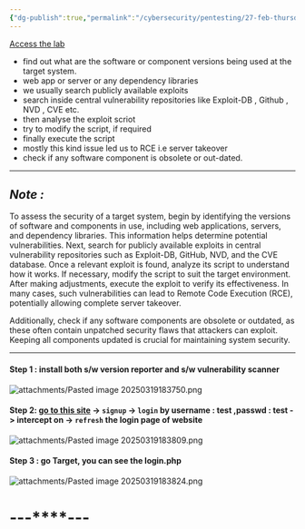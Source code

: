 ```yaml
---
{"dg-publish":true,"permalink":"/cybersecurity/pentesting/27-feb-thursday/components-with-known-vulnerabilities/"}
---
```




[Access the lab](https://portswigger.net/support/using-burp-to-test-forcomponents-with-known-vulnerabilities)

- find out what are the software or component versions being used at the target system.
- web app or server or any dependency libraries
- we usually search publicly available exploits
- search inside central vulnerability repositories like Exploit-DB , Github , NVD , CVE etc.
- then analyse the exploit scriot
- try to modify the script, if required
- finally execute the script
- mostly this kind issue led us to RCE i.e server takeover
- check if any software component is obsolete or out-dated.
---
## *Note :*
To assess the security of a target system, begin by identifying the versions of software and components in use, including web applications, servers, and dependency libraries. This information helps determine potential vulnerabilities. Next, search for publicly available exploits in central vulnerability repositories such as Exploit-DB, GitHub, NVD, and
the CVE database. Once a relevant exploit is found, analyze its script to understand how it works. If necessary, modify the script to suit the target environment. After making adjustments, execute the exploit to verify its effectiveness. In many cases, such vulnerabilities can lead to Remote Code Execution (RCE), potentially allowing complete
server takeover.

Additionally, check if any software components are obsolete or
outdated, as these often contain unpatched security flaws that
attackers can exploit. Keeping all components updated is
crucial for maintaining system security.

---
#### Step 1 : install both s/w version reporter and s/w vulnerability scanner
![attachments/Pasted image 20250319183750.png](/img/user/Cybersecurity/Pentesting/27%20Feb%20(Thursday)/attachments/Pasted%20image%2020250319183750.png)

#### Step 2: [go to this site](http://testphp.vulnweb.com/login.php) -> `signup` -> `login` by username : test ,passwd : test -> intercept on -> `refresh` the login page of website
![attachments/Pasted image 20250319183809.png](/img/user/Cybersecurity/Pentesting/27%20Feb%20(Thursday)/attachments/Pasted%20image%2020250319183809.png)

#### Step 3 : go Target, you can see the login.php
![attachments/Pasted image 20250319183824.png](/img/user/Cybersecurity/Pentesting/27%20Feb%20(Thursday)/attachments/Pasted%20image%2020250319183824.png)


#                                    ---****---
